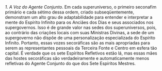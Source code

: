 ﻿<I>1. A Voz do Agente Conjunto</I>. Em cada superuniverso, o primeiro seconafim primário e cada sétimo dessa ordem, criado subseqüentemente, demonstram um alto grau de adaptabilidade para entender e interpretar a mente do Espírito Infinito para os Anciães dos Dias e seus associados nos supergovernos. Isso é de grande valor nas sedes dos superuniversos, pois, ao contrário das criações locais com  suas Ministras Divinas, a sede de um supergoverno não dispõe de uma personalização especializada do Espírito Infinito. Portanto, essas vozes secoráficas são as mais apropriadas para serem as representantes pessoais da Terceira Fonte e Centro em esfera tão capital. É verdade que os sete Espíritos Refletivos estão lá, mas essas mães das hostes secoráficas são verdadeiramente e automaticamente menos refletivas do Agente Conjunto do que dos Sete Espíritos Mestres.